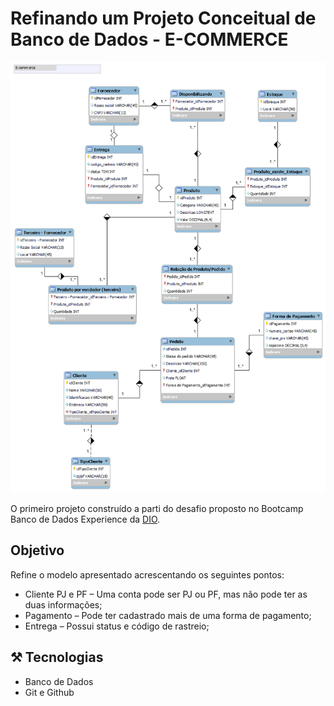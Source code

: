 # Refinando um Projeto Conceitual de Banco de Dados - E-COMMERCE

![preview](./.github/preview.png)


O primeiro projeto construído a parti do desafio proposto no Bootcamp Banco de Dados Experience da [DIO](https://www.dio.me/).

##  Objetivo

Refine o modelo apresentado acrescentando os seguintes pontos:

- Cliente PJ e PF – Uma conta pode ser PJ ou PF, mas não pode ter as duas informações;
- Pagamento – Pode ter cadastrado mais de uma forma de pagamento;
- Entrega – Possui status e código de rastreio;


##  ⚒️ Tecnologias

- Banco de Dados
- Git e Github
